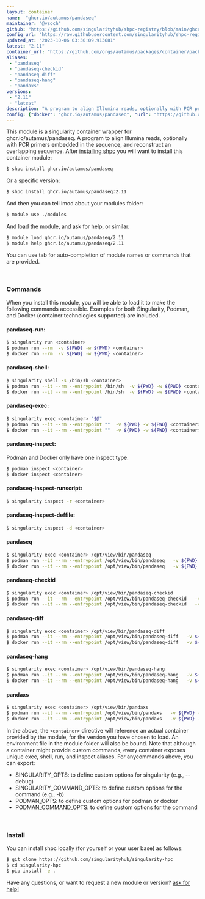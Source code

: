 ```yaml
---
layout: container
name:  "ghcr.io/autamus/pandaseq"
maintainer: "@vsoch"
github: "https://github.com/singularityhub/shpc-registry/blob/main/ghcr.io/autamus/pandaseq/container.yaml"
config_url: "https://raw.githubusercontent.com/singularityhub/shpc-registry/main/ghcr.io/autamus/pandaseq/container.yaml"
updated_at: "2023-10-06 03:30:09.913681"
latest: "2.11"
container_url: "https://github.com/orgs/autamus/packages/container/package/pandaseq"
aliases:
 - "pandaseq"
 - "pandaseq-checkid"
 - "pandaseq-diff"
 - "pandaseq-hang"
 - "pandaxs"
versions:
 - "2.11"
 - "latest"
description: "A program to align Illumina reads, optionally with PCR primers embedded in the sequence, and reconstruct an overlapping sequence."
config: {"docker": "ghcr.io/autamus/pandaseq", "url": "https://github.com/orgs/autamus/packages/container/package/pandaseq", "maintainer": "@vsoch", "description": "A program to align Illumina reads, optionally with PCR primers embedded in the sequence, and reconstruct an overlapping sequence.", "latest": {"2.11": "sha256:26bcebab92c31e7c13eabaceebfbe7525ae07edde04f38840d01bd3b26107b73"}, "tags": {"2.11": "sha256:26bcebab92c31e7c13eabaceebfbe7525ae07edde04f38840d01bd3b26107b73", "latest": "sha256:26bcebab92c31e7c13eabaceebfbe7525ae07edde04f38840d01bd3b26107b73"}, "aliases": {"pandaseq": "/opt/view/bin/pandaseq", "pandaseq-checkid": "/opt/view/bin/pandaseq-checkid", "pandaseq-diff": "/opt/view/bin/pandaseq-diff", "pandaseq-hang": "/opt/view/bin/pandaseq-hang", "pandaxs": "/opt/view/bin/pandaxs"}}
---
```


This module is a singularity container wrapper for ghcr.io/autamus/pandaseq.
A program to align Illumina reads, optionally with PCR primers embedded in the sequence, and reconstruct an overlapping sequence.
After [installing shpc](#install) you will want to install this container module:


```bash
$ shpc install ghcr.io/autamus/pandaseq
```

Or a specific version:

```bash
$ shpc install ghcr.io/autamus/pandaseq:2.11
```

And then you can tell lmod about your modules folder:

```bash
$ module use ./modules
```

And load the module, and ask for help, or similar.

```bash
$ module load ghcr.io/autamus/pandaseq/2.11
$ module help ghcr.io/autamus/pandaseq/2.11
```

You can use tab for auto-completion of module names or commands that are provided.

<br>

### Commands

When you install this module, you will be able to load it to make the following commands accessible.
Examples for both Singularity, Podman, and Docker (container technologies supported) are included.

#### pandaseq-run:

```bash
$ singularity run <container>
$ podman run --rm  -v ${PWD} -w ${PWD} <container>
$ docker run --rm  -v ${PWD} -w ${PWD} <container>
```

#### pandaseq-shell:

```bash
$ singularity shell -s /bin/sh <container>
$ podman run --it --rm --entrypoint /bin/sh  -v ${PWD} -w ${PWD} <container>
$ docker run --it --rm --entrypoint /bin/sh  -v ${PWD} -w ${PWD} <container>
```

#### pandaseq-exec:

```bash
$ singularity exec <container> "$@"
$ podman run --it --rm --entrypoint ""  -v ${PWD} -w ${PWD} <container> "$@"
$ docker run --it --rm --entrypoint ""  -v ${PWD} -w ${PWD} <container> "$@"
```

#### pandaseq-inspect:

Podman and Docker only have one inspect type.

```bash
$ podman inspect <container>
$ docker inspect <container>
```

#### pandaseq-inspect-runscript:

```bash
$ singularity inspect -r <container>
```

#### pandaseq-inspect-deffile:

```bash
$ singularity inspect -d <container>
```


#### pandaseq

```bash
$ singularity exec <container> /opt/view/bin/pandaseq
$ podman run --it --rm --entrypoint /opt/view/bin/pandaseq   -v ${PWD} -w ${PWD} <container> -c " $@"
$ docker run --it --rm --entrypoint /opt/view/bin/pandaseq   -v ${PWD} -w ${PWD} <container> -c " $@"
```


#### pandaseq-checkid

```bash
$ singularity exec <container> /opt/view/bin/pandaseq-checkid
$ podman run --it --rm --entrypoint /opt/view/bin/pandaseq-checkid   -v ${PWD} -w ${PWD} <container> -c " $@"
$ docker run --it --rm --entrypoint /opt/view/bin/pandaseq-checkid   -v ${PWD} -w ${PWD} <container> -c " $@"
```


#### pandaseq-diff

```bash
$ singularity exec <container> /opt/view/bin/pandaseq-diff
$ podman run --it --rm --entrypoint /opt/view/bin/pandaseq-diff   -v ${PWD} -w ${PWD} <container> -c " $@"
$ docker run --it --rm --entrypoint /opt/view/bin/pandaseq-diff   -v ${PWD} -w ${PWD} <container> -c " $@"
```


#### pandaseq-hang

```bash
$ singularity exec <container> /opt/view/bin/pandaseq-hang
$ podman run --it --rm --entrypoint /opt/view/bin/pandaseq-hang   -v ${PWD} -w ${PWD} <container> -c " $@"
$ docker run --it --rm --entrypoint /opt/view/bin/pandaseq-hang   -v ${PWD} -w ${PWD} <container> -c " $@"
```


#### pandaxs

```bash
$ singularity exec <container> /opt/view/bin/pandaxs
$ podman run --it --rm --entrypoint /opt/view/bin/pandaxs   -v ${PWD} -w ${PWD} <container> -c " $@"
$ docker run --it --rm --entrypoint /opt/view/bin/pandaxs   -v ${PWD} -w ${PWD} <container> -c " $@"
```



In the above, the `<container>` directive will reference an actual container provided
by the module, for the version you have chosen to load. An environment file in the
module folder will also be bound. Note that although a container
might provide custom commands, every container exposes unique exec, shell, run, and
inspect aliases. For anycommands above, you can export:

 - SINGULARITY_OPTS: to define custom options for singularity (e.g., --debug)
 - SINGULARITY_COMMAND_OPTS: to define custom options for the command (e.g., -b)
 - PODMAN_OPTS: to define custom options for podman or docker
 - PODMAN_COMMAND_OPTS: to define custom options for the command

<br>

### Install

You can install shpc locally (for yourself or your user base) as follows:

```bash
$ git clone https://github.com/singularityhub/singularity-hpc
$ cd singularity-hpc
$ pip install -e .
```

Have any questions, or want to request a new module or version? [ask for help!](https://github.com/singularityhub/singularity-hpc/issues)